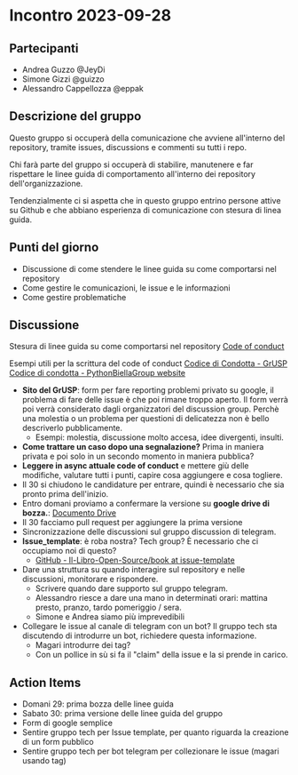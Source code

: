 # Incontro 2023-09-28

## Partecipanti

- Andrea Guzzo @JeyDi
- Simone Gizzi @guizzo
- Alessandro Cappellozza @eppak

## Descrizione del gruppo

Questo gruppo si occuperà della comunicazione che avviene all'interno del repository, tramite issues, discussions e commenti su tutti i repo.

Chi farà parte del gruppo si occuperà di stabilire, manutenere e far rispettare le linee guida di comportamento all'interno dei repository dell'organizzazione.

Tendenzialmente ci si aspetta che in questo gruppo entrino persone attive su Github e che abbiano esperienza di comunicazione con stesura di linea guida.

## Punti del giorno

- Discussione di come stendere le linee guida su come comportarsi nel repository
- Come gestire le comunicazioni, le issue e le informazioni
- Come gestire problematiche

## Discussione

Stesura di linee guida su come comportarsi nel repository
[Code of conduct](https://github.com/Il-Libro-Open-Source/book/blob/main/CODE_OF_CONDUCT.md)

Esempi utili per la scrittura del code of conduct
[Codice di Condotta - GrUSP](https://www.grusp.org/codice-di-condotta/)
[Codice di condotta - PythonBiellaGroup website](https://dev.pythonbiellagroup.it/code_conduct/)

- **Sito del GrUSP**: form per fare reporting problemi privato su google, il problema di fare delle issue è che poi rimane troppo aperto. Il form verrà poi verrà considerato dagli organizzatori del discussion group. Perchè una molestia o un problema per questioni di delicatezza non è bello descriverlo pubblicamente.
  - Esempi: molestia, discussione molto accesa, idee divergenti, insulti.
- **Come trattare un caso dopo una segnalazione?** Prima in maniera privata e poi solo in un secondo momento in maniera pubblica?
- **Leggere in async attuale code of conduct** e mettere giù delle modifiche, valutare tutti i punti, capire cosa aggiungere e cosa togliere.
- Il 30 si chiudono le candidature per entrare, quindi è necessario che sia pronto prima dell'inizio.
- Entro domani proviamo a confermare la versione su **google drive di bozza.**: [Documento Drive](https://docs.google.com/document/d/19Bw2-EtMUR-SALHKhSVCGv7SOtSFpsQU4cNKQ0dUps0/edit?usp=sharing)
- Il 30 facciamo pull request per aggiungere la prima versione
- Sincronizzazione delle discussioni sul gruppo discussion di telegram.
- **Issue_template**: è roba nostra? Tech group? È necessario che ci occupiamo noi di questo?
  - [GitHub - Il-Libro-Open-Source/book at issue-template](https://github.com/Il-Libro-Open-Source/book/tree/issue-template)
- Dare una struttura su quando interagire sul repository e nelle discussioni, monitorare e rispondere.
  - Scrivere quando dare supporto sul gruppo telegram.
  - Alessandro riesce a dare una mano in determinati orari: mattina presto, pranzo, tardo pomeriggio / sera.
  - Simone e Andrea siamo più imprevedibili
- Collegare le issue al canale di telegram con un bot? Il gruppo tech sta discutendo di introdurre un bot, richiedere questa informazione.
  - Magari introdurre dei tag?
  - Con un pollice in sù si fa il "claim" della issue e la si prende in carico.

## Action Items

- Domani 29: prima bozza delle linee guida
- Sabato 30: prima versione delle linee guida del gruppo
- Form di google semplice
- Sentire gruppo tech per Issue template, per quanto riguarda la creazione di un form pubblico
- Sentire gruppo tech per bot telegram per collezionare le issue (magari usando tag)

